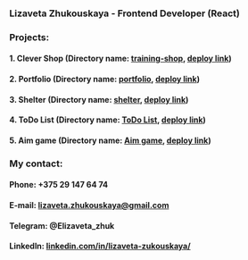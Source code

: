 ### Lizaveta Zhukouskaya - Frontend Developer (React)

### Projects:
#### **1. Clever Shop** (Directory name: [training-shop](https://github.com/Zhukouskaya/training-shop), [deploy link](https://zhukouskaya.github.io/training-shop/))
#### **2. Portfolio** (Directory name: [portfolio](https://github.com/Zhukouskaya/portfolio), [deploy link](https://zhukouskaya.github.io/portfolio/))
#### **3. Shelter** (Directory name: [shelter](https://github.com/Zhukouskaya/shelter), [deploy link](https://zhukouskaya.github.io/shelter/pages/main/index.html))
#### **4. ToDo List** (Directory name: [ToDo List](https://github.com/Zhukouskaya/todo-list), [deploy link](https://zhukouskaya.github.io/todo-list/))
#### **5. Aim game** (Directory name: [Aim game](https://github.com/Zhukouskaya/Aim-game), [deploy link](https://zhukouskaya.github.io/Aim-game/))

### My contact:
#### Phone: +375 29 147 64 74
#### E-mail: lizaveta.zhukouskaya@gmail.com
#### Telegram: @Elizaveta_zhuk
#### LinkedIn: [linkedin.com/in/lizaveta-zukouskaya/](http://linkedin.com/in/lizaveta-zukouskaya/)






